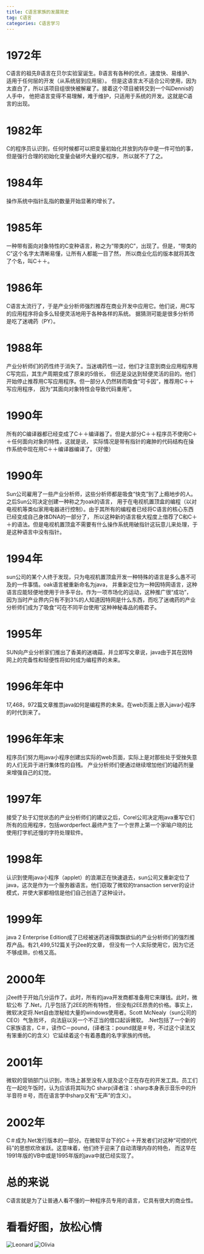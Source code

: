 ```yaml
---
title: C语言家族的发展简史
tag: C语言
categories: C语言学习
---
```

# 1972年
C语言的祖先B语言在贝尔实验室诞生。B语言有各种的优点，速度快、易维护、适用于任何层的开发（从系统层到应用层）。
但是这语言太不适合公司使用，因为太直白了，所以该项目组很快被解雇了。接着这个项目被转交到一个叫Dennis的人手中，
他把语言变得不易理解，难于维护，只适用于系统的开发。这就是C语言的出现。
# 1982年
C的程序员认识到，任何时候都可以把变量初始化并放到内存中是一件可怕的事，但是强行合理的初始化变量会破坏大量的C程序，
所以就不了了之。
# 1984年
操作系统中指针乱指的数量开始显著的增长了。
# 1985年
一种带有面向对象特性的C变种语言，称之为“带类的C”，出现了。但是，“带类的C”这个名字太清晰易懂，让所有人都能一目了然，
所以商业化后的版本就将其改了个名，叫C＋＋。
# 1986年
C语言太流行了，于是产业分析师强烈推荐在商业开发中应用它。他们说，用C写的应用程序将会多么轻便灵活地用于各种各样的系统。
据猜测可能是很多分析师是吃了迷魂药（PY）。
# 1988年
产业分析师们的药性终于消失了。当迷魂药性一过，他们才注意到商业应用程序用C写完后，其生产周期变成了原来的5倍长，
但还是没达到轻便灵活的目的。他们开始停止推荐用C写应用程序。但一部分人仍然转而吸食“可卡因”，推荐用C＋＋写应用程序，
因为“其面向对象特性会导致代码重用”。
# 1990年
所有的C编译器都已经变成了C＋＋编译器了。但是大部分C＋＋程序员不使用C＋＋任何面向对象的特性，这就是说，
实际情况是带有指针的雍肿的代码结构在操作系统中现在用C＋＋编译器编译了。（好傻）
# 1990年
Sun公司雇用了一些产业分析师，这些分析师都是吸食“快克”到了上瘾地步的人。之后Sun公司决定创建一种称之为oak的语言，
用于在电视机置顶盒的编程（以对电视机等类似家用电器进行控制）。由于其所有的编程者已经将C语言的核心东西已经变成自己身体DNA的一部分了，
所以这种新的语言极大程度上借荐了C和C＋＋的语法。但是电视机置顶盒不需要有什么操作系统用破指针这玩意儿来处理，于是这种语言中没有指针。
# 1994年
sun公司的某个人终于发现，只为电视机置顶盒开发一种特殊的语言是多么愚不可及的一件事情。oak语言被重新命名为java，
并重新定位为一种因特网语言，这种语言应能轻便地使用于许多平台。作为一项市场化的运动，这种推广很“成功”，
因为当时产业界内只有不到3%的人知道因特网是什么东西，而吃了迷魂药的产业分析师们成为了吸食“可在不同平台使用”这种神秘毒品的瘾君子。
# 1995年
SUN向产业分析家们推出了香美的迷魂菇，并立即写文章说，java由于其在因特网上的完备性和轻便性将如何成为编程界的未来。
# 1996年年中
17,468，972篇文章推祟java如何是编程界的未来。在web页面上嵌入java小程序的时代到来了。
# 1996年年末
程序员们努力用java小程序创建出实际的web页面，实际上是对那些处于受挫失意的人们无异于进行集体性的自残。
产业分析师们便通过继续增加他们的磕药剂量来增强自己的幻觉。
# 1997年
接受了处于幻觉状态的产业分析师们的建议之后，Corel公司决定用java重写它们所有的应用程序，包括wordperfect.最终产生了一个世界上第一个家喻户晓的比使用打字机还慢的字符处理软件。
# 1998年
认识到使用java小程序（applet）的浪潮正在快速退去，sun公司又重新定位了java，这次是作为一个服务器语言。他们窃取了微软的transaction server的设计模式，并使大家都相信是他们自己创造了这种设计。
# 1999年
java 2 Enterprise Edition成了已经被迷药迷得飘飘欲仙的产业分析师们的强烈推荐产品。有21,499,512篇关于j2ee的文章，
但没有一个人实际使用它，因为它还不够成熟，价格又高。
# 2000年
j2ee终于开始几分运作了。此时，所有的java开发商都准备用它来赚钱。此时，微软公布 了.Net，几乎包括了j2EE的所有特性，
但没有j2EE昂贵的价格。事实上，微软决定将.Net自由泄秘给大量的windows使用者。Scott McNealy（sun公司的CEO）气急败坏，
向法庭以另一个不正当的借口起诉微软。 .Net包括了一个新的C家族语言，C＃，读作C－pound，(译者注：pound就是＃号，不过这个读法又有笨重的C的含义）它延续着这个有着愚蠢的名字家族的传统。
# 2001年
微软的营销部门认识到，市场上甚至没有人提及这个正在存在的开发工具。员工们在一起吃午饭时，认为应该将其叫为C sharp(译者注：sharp本身表示音乐中的升半音符＃号，而在语言学中sharp又有“无声”的含义）。
# 2002年
C＃成为.Net发行版本的一部分。在微软平台下的C＋＋开发者们对这种“可控的代码”的思想欢欣雀跃。这意味着，他们终于迎来了自动清理内存的特色，
而这早在1991年版的VB中或是1995年版的java中就已经实现了。

# 总的来说
C语言就是为了让普通人看不懂的一种程序员专用的语言，它具有很大的商业性。
# 看看好图，放松心情
![Leonard](http://obmrysrv0.bkt.clouddn.com/Leonard.jpg)
![Olivia](http://obmrysrv0.bkt.clouddn.com/Olivia.jpg)